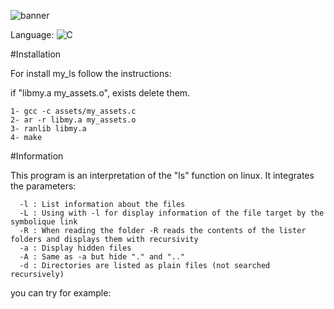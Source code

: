 ![banner](https://user-images.githubusercontent.com/67347242/157099534-90d55200-b212-4eab-a145-325babf7ab6d.png)

Language: ![C](https://img.shields.io/badge/c-%2300599C.svg?style=for-the-badge&logo=c&logoColor=white)

#Installation 

For install my_ls follow the instructions:

if "libmy.a my_assets.o", exists delete them.
```
1- gcc -c assets/my_assets.c
2- ar -r libmy.a my_assets.o
3- ranlib libmy.a
4- make
```
#Information 

This program is an interpretation of the "ls" function on linux. It integrates the parameters:
```
  -l : List information about the files
  -L : Using with -l for display information of the file target by the symbolique link
  -R : When reading the folder -R reads the contents of the lister folders and displays them with recursivity
  -a : Display hidden files
  -A : Same as -a but hide "." and ".."
  -d : Directories are listed as plain files (not searched recursively)
```
you can try for example:
```my_ls -A -l -L ~/ /etc
